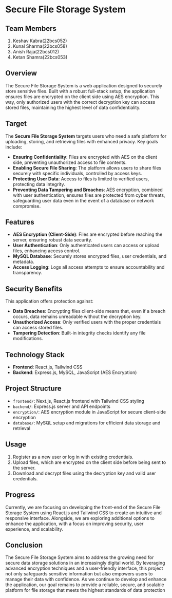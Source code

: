 # Secure File Storage System

## Team Members
1. Keshav Kabra(22bcs052)
2. Kunal Sharma(22bcs058)
3. Anish Raja(22bcs012)
4. Ketan Shamra(22bcs053)
   
## Overview
The Secure File Storage System is a web application designed to securely store sensitive files. Built with a robust full-stack setup, the application ensures files are encrypted on the client side using AES encryption. This way, only authorized users with the correct decryption key can access stored files, maintaining the highest level of data confidentiality.

## Target
The **Secure File Storage System** targets users who need a safe platform for uploading, storing, and retrieving files with enhanced privacy. Key goals include:

- **Ensuring Confidentiality**: Files are encrypted with AES on the client side, preventing unauthorized access to file contents.
- **Enabling Secure File Sharing**: The platform allows users to share files securely with specific individuals, controlled by access keys.
- **Protecting User Data**: Access to files is limited to verified users, protecting data integrity.
- **Preventing Data Tampering and Breaches**: AES encryption, combined with user authentication, ensures files are protected from cyber threats, safeguarding user data even in the event of a database or network compromise.

## Features
- **AES Encryption (Client-Side)**: Files are encrypted before reaching the server, ensuring robust data security.
- **User Authentication**: Only authenticated users can access or upload files, enhancing access control.
- **MySQL Database**: Securely stores encrypted files, user credentials, and metadata.
- **Access Logging**: Logs all access attempts to ensure accountability and transparency.

## Security Benefits
This application offers protection against:
- **Data Breaches**: Encrypting files client-side means that, even if a breach occurs, data remains unreadable without the decryption key.
- **Unauthorized Access**: Only verified users with the proper credentials can access stored files.
- **Tampering Detection**: Built-in integrity checks identify any file modifications.

## Technology Stack
- **Frontend**: React.js, Tailwind CSS
- **Backend**: Express.js, MySQL, JavaScript (AES Encryption)

## Project Structure
- `frontend/`: Next.js, React.js frontend with Tailwind CSS styling
- `backend/`: Express.js server and API endpoints
- `encryption/`: AES encryption module in JavaScript for secure client-side encryption
- `database/`: MySQL setup and migrations for efficient data storage and retrieval

## Usage
1. Register as a new user or log in with existing credentials.
2. Upload files, which are encrypted on the client side before being sent to the server.
3. Download and decrypt files using the decryption key and valid user credentials.

## Progress
Currently, we are focusing on developing the front-end of the Secure File Storage System using React.js and Tailwind CSS to create an intuitive and responsive interface. Alongside, we are exploring additional options to enhance the application, with a focus on improving security, user experience, and scalability.

## Conclusion
The Secure File Storage System aims to address the growing need for secure data storage solutions in an increasingly digital world. By leveraging advanced encryption techniques and a user-friendly interface, this project not only safeguards sensitive information but also empowers users to manage their data with confidence. As we continue to develop and enhance the application, our goal remains to provide a reliable, secure, and scalable platform for file storage that meets the highest standards of data protection



